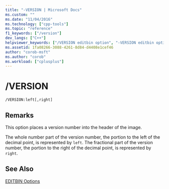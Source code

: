 ```yaml
---
title: "-VERSION | Microsoft Docs"
ms.custom: ""
ms.date: "11/04/2016"
ms.technology: ["cpp-tools"]
ms.topic: "reference"
f1_keywords: ["/version"]
dev_langs: ["C++"]
helpviewer_keywords: ["/VERSION editbin option", "-VERSION editbin option", "VERSION editbin option"]
ms.assetid: 1fa08266-3088-4261-8d84-d4408e1cef46
author: "corob-msft"
ms.author: "corob"
ms.workload: ["cplusplus"]
---
```

# /VERSION
```  
/VERSION:left[,right]  
```  
  
## Remarks  
 This option places a version number into the header of the image.  
  
 The whole number part of the version number, the portion to the left of the decimal point, is represented by `left`. The fractional part of the version number, the portion to the right of the decimal point, is represented by `right`.  
  
## See Also  
 [EDITBIN Options](../../build/reference/editbin-options.md)